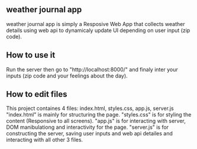 ## weather journal app
weather journal app is simply a Resposive Web App that collects weather details using web api to dynamicaly update UI depending on user input (zip code).


## How to use it
Run the server then go to "http://localhost:8000/" and finaly inter your inputs (zip code and your feelings about the day). 


## How to edit files
This project containes 4 files: index.html, styles.css, app.js, server.js
"index.html" is mainly for structuring the page.
"styles.css" is for styling the content (Responsive to all screens).
"app.js" is for interacting with server, DOM manibulationg and interactivity for the page.
"server.js" is for constructing the server, saving user inputs and web api detailes and interacting with all other 3 files.